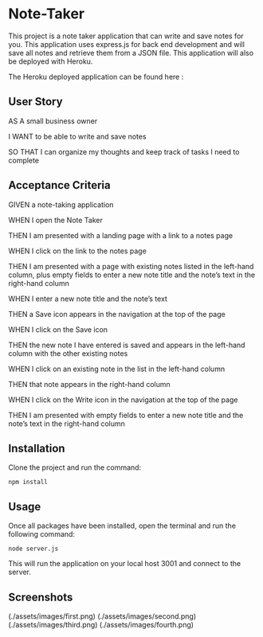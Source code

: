 # Note-Taker

This project is a note taker application that can write and save notes for you. This application uses express.js for back end development and will save all notes and retrieve them from a JSON file. This application will also be deployed with Heroku.   

The Heroku deployed application can be found here :

## User Story
AS A small business owner

I WANT to be able to write and save notes

SO THAT I can organize my thoughts and keep track of tasks I need to complete

## Acceptance Criteria
GIVEN a note-taking application

WHEN I open the Note Taker

THEN I am presented with a landing page with a link to a notes page

WHEN I click on the link to the notes page

THEN I am presented with a page with existing notes listed in the left-hand column, plus empty fields to enter a new note title and the note’s text in the right-hand column

WHEN I enter a new note title and the note’s text

THEN a Save icon appears in the navigation at the top of the page

WHEN I click on the Save icon

THEN the new note I have entered is saved and appears in the left-hand column with the other existing notes

WHEN I click on an existing note in the list in the left-hand column

THEN that note appears in the right-hand column

WHEN I click on the Write icon in the navigation at the top of the page

THEN I am presented with empty fields to enter a new note title and the note’s text in the right-hand column

## Installation
Clone the project and run the command:

```
npm install
```
## Usage
Once all packages have been installed, open the terminal and run the following command:

```
node server.js
```
This will run the application on your local host 3001 and connect to the server.

## Screenshots
(./assets/images/first.png)
(./assets/images/second.png)
(./assets/images/third.png)
(./assets/images/fourth.png)
